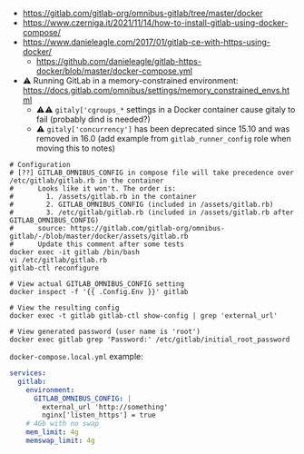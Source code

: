 * https://gitlab.com/gitlab-org/omnibus-gitlab/tree/master/docker
* https://www.czerniga.it/2021/11/14/how-to-install-gitlab-using-docker-compose/
* https://www.danieleagle.com/2017/01/gitlab-ce-with-https-using-docker/
    * https://github.com/danieleagle/gitlab-https-docker/blob/master/docker-compose.yml
* :warning: Running GitLab in a memory-constrained environment: https://docs.gitlab.com/omnibus/settings/memory_constrained_envs.html
    * :warning::warning: `gitaly['cgroups_*` settings in a Docker container cause gitaly to fail (probably dind is needed?)
    * :warning: `gitaly['concurrency']` has been deprecated since 15.10 and was removed in 16.0 (add example from `gitlab_runner_config` role when moving this to notes)
```shell
# Configuration
# [??] GITLAB_OMNIBUS_CONFIG in compose file will take precedence over /etc/gitlab/gitlab.rb in the container
#      Looks like it won't. The order is:
#        1. /assets/gitlab.rb in the container
#        2. GITLAB_OMNIBUS_CONFIG (included in /assets/gitlab.rb)
#        3. /etc/gitlab/gitlab.rb (included in /assets/gitlab.rb after GITLAB_OMNIBUS_CONFIG)
#      source: https://gitlab.com/gitlab-org/omnibus-gitlab/-/blob/master/docker/assets/gitlab.rb
#      Update this comment after some tests
docker exec -it gitlab /bin/bash
vi /etc/gitlab/gitlab.rb
gitlab-ctl reconfigure

# View actual GITLAB_OMNIBUS_CONFIG setting
docker inspect -f '{{ .Config.Env }}' gitlab

# View the resulting config
docker exec -t gitlab gitlab-ctl show-config | grep 'external_url'

# View generated password (user name is 'root')
docker exec gitlab grep 'Password:' /etc/gitlab/initial_root_password
```

`docker-compose.local.yml` example:
```yaml
services:
  gitlab:
    environment:
      GITLAB_OMNIBUS_CONFIG: |
        external_url 'http://something'
        nginx['listen_https'] = true
    # 4Gb with no swap
    mem_limit: 4g
    memswap_limit: 4g
```
